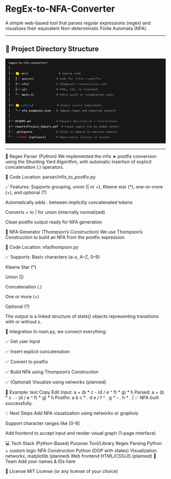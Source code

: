 # RegEx-to-NFA-Converter

A simple web-based tool that parses regular expressions (regex) and visualizes their equivalent Non-deterministic Finite Automata (NFA).

---

## 📁 Project Directory Structure

![Project Folder Structure](./image.png)

---

🧠 Regex Parser (Python)
We implemented the infix ➤ postfix conversion using the Shunting Yard Algorithm, with automatic insertion of explicit concatenation (.) operators.

📄 Code Location:
parser/infix_to_postfix.py

✅ Features:
Supports grouping, union (| or +), Kleene star (*), one-or-more (+), and optional (?)

Automatically adds . between implicitly concatenated tokens

Converts + to | for union (internally normalized)

Clean postfix output ready for NFA generation

🔧 NFA Generator (Thompson’s Construction)
We use Thompson’s Construction to build an NFA from the postfix expression.

📄 Code Location:
nfa/thompson.py

✅ Supports:
Basic characters (a–z, A–Z, 0–9)

Kleene Star (*)

Union (|)

Concatenation (.)

One or more (+)

Optional (?)

The output is a linked structure of state() objects representing transitions with or without ε.

🔁 Integration
In main.py, we connect everything:

✅ Get user input

✅ Insert explicit concatenation

✅ Convert to postfix

✅ Build NFA using Thompson’s Construction

✅ (Optional) Visualize using networkx (planned)

🧪 Example:
text
Copy
Edit
Input:     a + (b * c - (d / e ^ f) * g) * h
Parsed:    a + (b * c . - (d / e ^ f) * g) * h
Postfix:   a b c * . d e / f ^ . g * - . h * . |
✅ NFA built successfully.

💡 Next Steps
 Add NFA visualization using networkx or graphviz

 Support character ranges like [0-9]

 Add frontend to accept input and render visual graph (1-page interface)

💻 Tech Stack (Python-Based)
Purpose	Tool/Library
Regex Parsing	Python + custom logic
NFA Construction	Python (OOP with states)
Visualization	networkx, matplotlib (planned)
Web frontend	HTML/CSS/JS (planned)
👥 Team
Add your names & IDs here

📜 License
MIT License (or any license of your choice)


